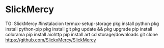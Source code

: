 # SlickMercy
TG: SlickMercy 
#instalacion 
termux-setup-storage
pkg install python
pkg install python-pip
pkg install git
pkg update && pkg upgrade
pip install colorama
pip install aiohttp
pip install art
cd storage/downloads
git clone https://github.com/SlickxMercy/SlickMercy
